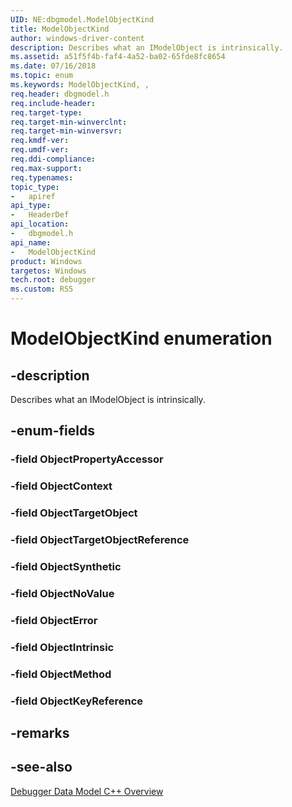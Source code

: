 ```yaml
---
UID: NE:dbgmodel.ModelObjectKind
title: ModelObjectKind
author: windows-driver-content
description: Describes what an IModelObject is intrinsically.
ms.assetid: a51f5f4b-faf4-4a52-ba02-65fde8fc8654
ms.date: 07/16/2018
ms.topic: enum
ms.keywords: ModelObjectKind, , 
req.header: dbgmodel.h
req.include-header:
req.target-type:
req.target-min-winverclnt:
req.target-min-winversvr:
req.kmdf-ver:
req.umdf-ver:
req.ddi-compliance:
req.max-support:
req.typenames: 
topic_type: 
-	apiref
api_type: 
-	HeaderDef
api_location: 
-	dbgmodel.h
api_name: 
-	ModelObjectKind
product: Windows
targetos: Windows
tech.root: debugger
ms.custom: RS5
---
```


# ModelObjectKind enumeration

## -description

Describes what an IModelObject is intrinsically.


## -enum-fields

### -field ObjectPropertyAccessor 
### -field ObjectContext 
### -field ObjectTargetObject 
### -field ObjectTargetObjectReference 
### -field ObjectSynthetic 
### -field ObjectNoValue 
### -field ObjectError 
### -field ObjectIntrinsic 
### -field ObjectMethod 
### -field ObjectKeyReference 

## -remarks

## -see-also

[Debugger Data Model C++ Overview](https://docs.microsoft.com/windows-hardware/drivers/debugger/data-model-cpp-overview)

